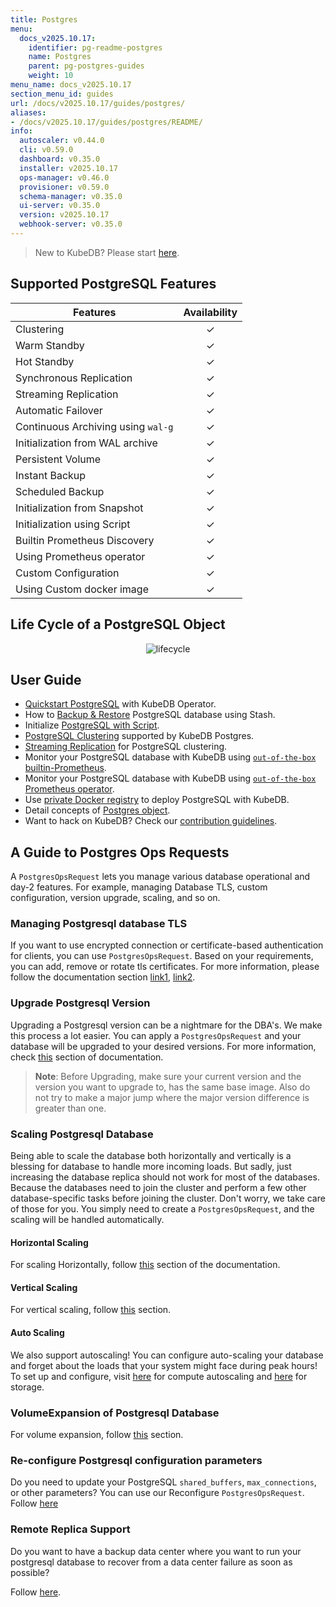 ```yaml
---
title: Postgres
menu:
  docs_v2025.10.17:
    identifier: pg-readme-postgres
    name: Postgres
    parent: pg-postgres-guides
    weight: 10
menu_name: docs_v2025.10.17
section_menu_id: guides
url: /docs/v2025.10.17/guides/postgres/
aliases:
- /docs/v2025.10.17/guides/postgres/README/
info:
  autoscaler: v0.44.0
  cli: v0.59.0
  dashboard: v0.35.0
  installer: v2025.10.17
  ops-manager: v0.46.0
  provisioner: v0.59.0
  schema-manager: v0.35.0
  ui-server: v0.35.0
  version: v2025.10.17
  webhook-server: v0.35.0
---
```


> New to KubeDB? Please start [here](/docs/v2025.10.17/README).

## Supported PostgreSQL Features

| Features                           | Availability |
|------------------------------------|:------------:|
| Clustering                         |   &#10003;   |
| Warm Standby                       |   &#10003;   |
| Hot Standby                        |   &#10003;   |
| Synchronous Replication            |   &#10003;   |
| Streaming Replication              |   &#10003;   |
| Automatic Failover                 |   &#10003;   |
| Continuous Archiving using `wal-g` |   &#10003;   |
| Initialization from WAL archive    |   &#10003;   |
| Persistent Volume                  |   &#10003;   |
| Instant Backup                     |   &#10003;   |
| Scheduled Backup                   |   &#10003;   |
| Initialization from Snapshot       |   &#10003;   |
| Initialization using Script        |   &#10003;   |
| Builtin Prometheus Discovery       |   &#10003;   |
| Using Prometheus operator          |   &#10003;   |
| Custom Configuration               |   &#10003;   |
| Using Custom docker image          |   &#10003;   |

## Life Cycle of a PostgreSQL Object

<p align="center">
  <img alt="lifecycle"  src="/docs/v2025.10.17/images/postgres/lifecycle.png">
</p>

## User Guide

- [Quickstart PostgreSQL](/docs/v2025.10.17/guides/postgres/quickstart/quickstart) with KubeDB Operator.
- How to [Backup & Restore](/docs/v2025.10.17/guides/postgres/backup/stash/overview/) PostgreSQL database using Stash.
- Initialize [PostgreSQL with Script](/docs/v2025.10.17/guides/postgres/initialization/script_source).
- [PostgreSQL Clustering](/docs/v2025.10.17/guides/postgres/clustering/ha_cluster) supported by KubeDB Postgres.
- [Streaming Replication](/docs/v2025.10.17/guides/postgres/clustering/streaming_replication) for PostgreSQL clustering.
- Monitor your PostgreSQL database with KubeDB using [`out-of-the-box` builtin-Prometheus](/docs/v2025.10.17/guides/postgres/monitoring/using-builtin-prometheus).
- Monitor your PostgreSQL database with KubeDB using [`out-of-the-box` Prometheus operator](/docs/v2025.10.17/guides/postgres/monitoring/using-prometheus-operator).
- Use [private Docker registry](/docs/v2025.10.17/guides/postgres/private-registry/using-private-registry) to deploy PostgreSQL with KubeDB.
- Detail concepts of [Postgres object](/docs/v2025.10.17/guides/postgres/concepts/postgres).
- Want to hack on KubeDB? Check our [contribution guidelines](/docs/v2025.10.17/CONTRIBUTING).


## A Guide to Postgres Ops Requests

A `PostgresOpsRequest` lets you manage various database operational and day-2 features. For example, managing Database TLS, custom configuration, version upgrade, scaling, and so on.

### Managing Postgresql database TLS

If you want to use encrypted connection or certificate-based authentication for clients, you can use `PostgresOpsRequest`. Based on your requirements, you can add, remove or rotate tls certificates. For more information, please follow the documentation section [link1](/docs/v2025.10.17/guides/postgres/tls/overview), [link2](/docs/v2025.10.17/guides/postgres/reconfigure-tls/overview).

### Upgrade Postgresql Version

Upgrading a Postgresql version can be a nightmare for the DBA's. We make this process a lot easier. You can apply a `PostgresOpsRequest` and your database will be upgraded to your desired versions. For more information, check [this](/docs/v2025.10.17/guides/postgres/update-version/overview/) section of documentation.

> **Note**: Before Upgrading, make sure your current version and the version you want to upgrade to, has the same base image. Also do not try to make a major jump where the major version difference is greater than one.

### Scaling Postgresql Database

Being able to scale the database both horizontally and vertically is a blessing for database to handle more incoming loads. But sadly, just increasing the database replica should not work for most of the databases. Because the databases need to join the cluster and perform a few other database-specific tasks before joining the cluster. Don't worry, we take care of those for you. You simply need to create a `PostgresOpsRequest`, and the scaling will be handled automatically.

#### Horizontal Scaling

For scaling Horizontally, follow [this](/docs/v2025.10.17/guides/postgres/scaling/horizontal-scaling/overview/) section of the documentation.

#### Vertical Scaling

For vertical scaling, follow [this](/docs/v2025.10.17/guides/postgres/scaling/vertical-scaling/_index) section.

#### Auto Scaling

We also support autoscaling! You can configure auto-scaling your database and forget about the loads that your system might face during peak hours! To set up and configure, visit [here](/docs/v2025.10.17/guides/postgres/autoscaler/compute/overview) for compute autoscaling and [here](/docs/v2025.10.17/guides/postgres/autoscaler/storage/overview) for storage.

### VolumeExpansion of Postgresql Database

For volume expansion, follow [this](/docs/v2025.10.17/guides/postgres/volume-expansion/Overview/overview) section.

### Re-configure Postgresql configuration parameters

Do you need to update your PostgreSQL `shared_buffers`, `max_connections`, or other parameters? You can use our Reconfigure `PostgresOpsRequest`. Follow [here](/docs/v2025.10.17/guides/postgres/reconfigure/overview)

### Remote Replica Support

Do you want to have a backup data center where you want to run your postgresql database to recover from a data center failure as soon as possible?

Follow [here](/docs/v2025.10.17/guides/postgres/remote-replica/remotereplica).

